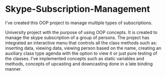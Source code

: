 # Skype-Subscription-Management
I've created this OOP project to manage multiple types of subscriptions.

University project with the purpose of using OOP concepts. It is created to manage the skype subscription of a group of persons. The project has integrated an interactive menu that controls all the class methods such as: inserting data, viewing data, viewing person based on the name, creating an auxiliary class type agenda with the option to view it or just pure testing of the classes. I've implemented concepts such as static variables and methods, concepts of upcasting and downcasting done in a late binding manner. 
